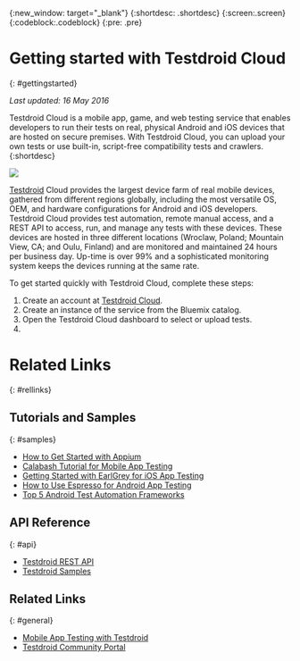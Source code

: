 
{:new_window: target="_blank"}
{:shortdesc: .shortdesc}
{:screen:.screen}
{:codeblock:.codeblock}
{:pre: .pre}

# Getting started with Testdroid Cloud
{: #gettingstarted} 

*Last updated: 16 May 2016*

Testdroid Cloud is a mobile app, game, and web testing service that enables developers to run their tests on real, physical Android and iOS devices that are hosted on secure premises. With Testdroid Cloud, you can upload your own tests or use built-in, script-free compatibility tests and crawlers.
{:shortdesc}

![](http://docs.testdroid.com/assets/logos/Testdroid_CLOUD_logo-HORIZONTAL_800px.png)

[Testdroid](http://testdroid.com) Cloud provides the largest device farm of real mobile devices, gathered from different regions globally, including the most versatile OS, OEM, and hardware configurations for Android and iOS developers. Testdroid Cloud provides test automation, remote manual access, and a REST API to access, run, and manage any tests with these devices. These devices are hosted in three different locations (Wroclaw, Poland; Mountain View, CA; and Oulu, Finland) and are monitored and maintained 24 hours per business day. Up-time is over 99% and a sophisticated monitoring system keeps the devices running at the same rate. 

To get started quickly with Testdroid Cloud, complete these steps:

1. Create an account at [Testdroid Cloud](https://cloud.testdroid.com).
2. Create an instance of the service from the Bluemix catalog.
3. Open the Testdroid Cloud dashboard to select or upload tests.
4.

# Related Links
{: #rellinks}

## Tutorials and Samples
{: #samples}
* [How to Get Started with Appium](http://testdroid.com/news/37-things-you-should-know-about-appium)
* [Calabash Tutorial for Mobile App Testing](http://testdroid.com/news/calabash-tutorial-for-mobile-app-testing)
* [Getting Started with EarlGrey for iOS App Testing](http://testdroid.com/news/how-to-get-started-with-earlgrey-ios-functional-ui-testing-framework)
* [How to Use Espresso for Android App Testing](http://testdroid.com/news/how-to-use-espresso-v2-0-with-testdroid-cloud-devices)
* [Top 5 Android Test Automation Frameworks](http://testdroid.com/tech/top-5-android-testing-frameworks-with-examples)

## API Reference
{: #api}
* [Testdroid REST API](http://docs.testdroid.com/testdroid-cloud-integration/api/)
* [Testdroid Samples](https://github.com/bitbar/testdroid-samples)

## Related Links
{: #general}
* [Mobile App Testing with Testdroid](http://testdroid.com)
* [Testdroid Community Portal](http://testdroid.com/blog)

